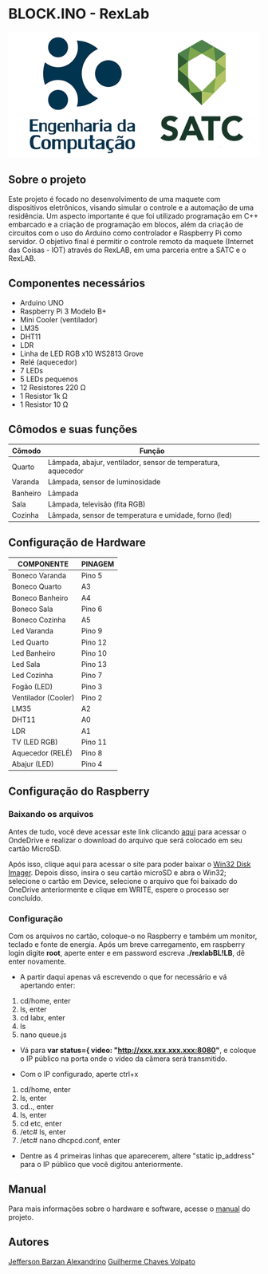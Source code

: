 # BLOCK.INO - RexLab
![logosatc](logos_satc_enc.png)

## Sobre o projeto
Este projeto é focado no desenvolvimento de uma maquete com dispositivos eletrônicos, visando simular o controle e a automação de uma residência. Um aspecto importante é que foi utilizado programação em C++ embarcado e a criação de programação em blocos, além da criação de circuitos com o uso do Arduino como controlador e Raspberry Pi como servidor. O objetivo final é permitir o controle remoto da maquete (Internet das Coisas - IOT) através do RexLAB, em uma parceria entre a SATC e o RexLAB.

## Componentes necessários
* Arduino UNO
* Raspberry Pi 3 Modelo B+
* Mini Cooler (ventilador)
* LM35 
* DHT11
* LDR
* Linha de LED RGB x10 WS2813 Grove
* Relé (aquecedor)
* 7 LEDs 
* 5 LEDs pequenos 
* 12 Resistores 220 Ω
* 1 Resistor 1k Ω
* 1 Resistor 10 Ω 

## Cômodos e suas funções
Cômodo | Função
--------- | ------
Quarto  |  Lâmpada, abajur, ventilador, sensor de temperatura, aquecedor
Varanda | Lâmpada, sensor de luminosidade
Banheiro | Lâmpada
Sala | Lâmpada, televisão (fita RGB)
Cozinha | Lâmpada, sensor de temperatura e umidade, forno (led)

## Configuração de Hardware
COMPONENTE | PINAGEM
---------  | ------
Boneco Varanda | Pino 5
Boneco Quarto | A3
Boneco Banheiro | A4
Boneco Sala | Pino 6
Boneco Cozinha | A5
Led Varanda | Pino 9
Led Quarto | Pino 12
Led Banheiro | Pino 10
Led Sala | Pino 13
Led Cozinha | Pino 7
Fogão (LED) | Pino 3 
Ventilador (Cooler) | Pino 2
LM35 | A2
DHT11 | A0
LDR | A1
TV (LED RGB) | Pino 11
Aquecedor (RELÉ) | Pino 8
Abajur (LED) | Pino 4

## Configuração do Raspberry
### Baixando os arquivos
Antes de tudo, você deve acessar este link clicando [aqui](https://alunosatcedu-my.sharepoint.com/:f:/g/personal/jefferson_57221_alunosatc_edu_br/Ep4_SScbwBZFpGY_S-Wh9d0B6rdQTvU-0xS5ClqPOsheoA?e=wVx5ys) para acessar o OndeDrive 
e realizar o download do arquivo que será colocado em seu cartão MicroSD.

Após isso, clique aqui para acessar o site para poder baixar o [Win32 Disk Imager](https://sourceforge.net/projects/win32diskimager/). Depois disso, 
insira o seu cartão microSD e abra o Win32; selecione o cartão em Device, selecione o arquivo que foi baixado do OneDrive anteriormente e clique em WRITE, 
espere o processo ser concluído.

### Configuração 
Com os arquivos no cartão, coloque-o no Raspberry e também um monitor, teclado e fonte de energia.
Após um breve carregamento, em raspberry login digite **root**, aperte enter e em password escreva **./rexlabBL!LB**, dê enter novamente.
-  A partir daqui apenas vá escrevendo o que for necessário e vá apertando enter:
1. cd/home, enter
2. ls, enter
3. cd labx, enter
4. ls 
5. nano queue.js
  
- Vá para **var status={ video: "http://xxx.xxx.xxx.xxx:8080"**, e coloque o IP público na porta onde o vídeo da câmera será transmitido.
 
- Com o IP configurado, aperte ctrl+x
1. cd/home, enter
2. ls, enter
3. cd.., enter
4. ls, enter
5. cd etc, enter
6. /etc# ls, enter
7. /etc# nano dhcpcd.conf, enter

- Dentre as 4 primeiras linhas que aparecerem, altere "static ip_address" para o IP público que você digitou anteriormente.

## Manual
Para mais informações sobre o hardware e software, acesse o [manual](https://github.com/SATCEngComputacao/RexLab) do projeto. 
  
## Autores
[Jefferson Barzan Alexandrino](https://github.com/JeffAlexandrino)
[Guilherme Chaves Volpato](https://github.com/GuilhermeVolpato)
